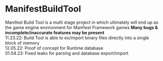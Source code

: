# ManifestBuildTool
Manifest Build Tool is a multi stage project in which ultimately will end up as the game engine environment for Manfiest Framework games **Many bugs & incomplete/inaccurate features may be present**  
11.23.22: Build Tool is able to ex/import binary files directly into a single block of memory  
12.05.22: Proof of concept for Runtime database  
01.04.23: Fixed leaks for parsing and database export/import  


